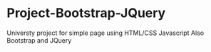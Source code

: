 # Project-Bootstrap-JQuery
Universty project for simple page using HTML/CSS Javascript Also Bootstrap and JQuery

